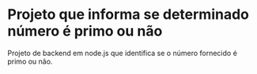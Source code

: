 # Projeto que informa se determinado número é primo ou não

Projeto de backend em node.js que identifica se o número fornecido é primo ou não.
